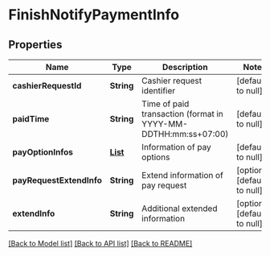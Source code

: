 # FinishNotifyPaymentInfo
## Properties

| Name | Type | Description | Notes |
|------------ | ------------- | ------------- | -------------|
| **cashierRequestId** | **String** | Cashier request identifier | [default to null] |
| **paidTime** | **String** | Time of paid transaction (format in YYYY-MM-DDTHH:mm:ss+07:00) | [default to null] |
| **payOptionInfos** | [**List**](PayOptionInfo.md) | Information of pay options | [default to null] |
| **payRequestExtendInfo** | **String** | Extend information of pay request | [optional] [default to null] |
| **extendInfo** | **String** | Additional extended information | [optional] [default to null] |

[[Back to Model list]](../README.md#documentation-for-models) [[Back to API list]](../README.md#documentation-for-api-endpoints) [[Back to README]](../README.md)

